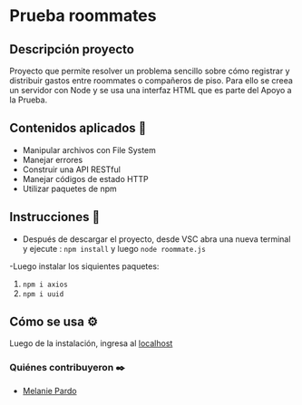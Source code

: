 # Prueba roommates
## Descripción proyecto
Proyecto que permite resolver un problema sencillo sobre cómo registrar y distribuir gastos entre roommates o compañeros de piso. Para ello se creea un servidor con Node y se usa una interfaz HTML que es parte del Apoyo a la Prueba.

## Contenidos aplicados 📖

- Manipular archivos con File System
- Manejar errores
- Construir una API RESTful
- Manejar códigos de estado HTTP
- Utilizar paquetes de npm

## Instrucciones 📌
- Después de descargar el proyecto, desde VSC abra una nueva terminal y ejecute : `npm install` y luego
`node roommate.js`

-Luego instalar los siquientes paquetes:  

1. `npm i axios`
2. `npm i uuid`
 
## Cómo se usa ⚙️
  Luego de la instalación, ingresa al [localhost](http://localhost:3000/)
  
### Quiénes contribuyeron ✒️
+ [Melanie Pardo](https://github.com/melaniepardo)
